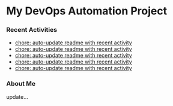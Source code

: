 # My DevOps Automation Project

### Recent Activities
<!-- activity:START -->
- [chore: auto-update readme with recent activity](https://github.com/kaigiii/mybowling-app/commit/9ca668aee12dc42fead1e8b3f5097fcf399aee84)
- [chore: auto-update readme with recent activity](https://github.com/kaigiii/mybowling-app/commit/bafacaeedb89ff741f15c9e0eba53311f213156f)
- [chore: auto-update readme with recent activity](https://github.com/kaigiii/mybowling-app/commit/4264647cb18f36fe048262af695a4057956fde06)
- [chore: auto-update readme with recent activity](https://github.com/kaigiii/mybowling-app/commit/d019d95394c7bcddb8033d3ed1a28ecfabbcbb0e)
- [chore: auto-update readme with recent activity](https://github.com/kaigiii/mybowling-app/commit/142453ed61f0057d67117af23330eefe980830f9)
<!-- activity:END -->

### About Me
<!-- MYLINKS:START -->
<!-- MYLINKS:END -->

update...
